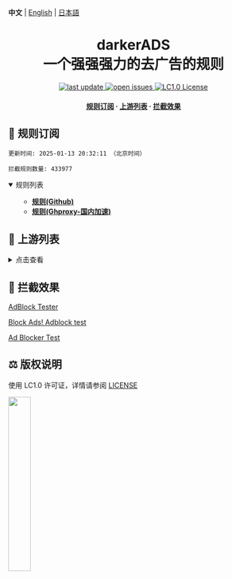 **中文** | [English](README-EN.md) | [日本語](README-JP.md)

#

<div align="center">
<h1 align="center">darkerADS<br>一个强强强力的去广告的规则</h1>

<p>
  <a href="https://github.com/execute-darker/darkerADS">
    <img src="https://img.shields.io/github/last-commit/execute-darker/darkerADS?style=flat-square" alt="last update" />
  </a>
  <a href="https://github.com/execute-darker/darkerADS/issues">
    <img src="https://img.shields.io/github/issues/execute-darker/darkerADS?style=flat-square" alt="open issues" />
  </a>
  <a href="https://bgm.tv/group/topic/406820">
    <img src="https://img.shields.io/badge/license-LC1.0-%23F5ABB9?style=flat-square&link=https%3A%2F%2Fbgm.tv%2Fgroup%2Ftopic%2F406820" alt="LC1.0 License" />
  </a>
</p>

<h4>
    <a href="#a">规则订阅</a>
  <span> · </span>
    <a href="#b">上游列表</a>
  <span> · </span>
    <a href="#c">拦截效果</a>
</h4>

</div>

<h2 id="a">🎯 规则订阅</h2>

```
更新时间: 2025-01-13 20:32:11 （北京时间） 

拦截规则数量: 433977 
``` 
<details open>
<summary>规则列表</summary>
<ul>

- **[规则(Github)](https://raw.githubusercontent.com/execute-darker/darkerADS/main/data/rules/adblock.txt)**
- **[规则(Ghproxy-国内加速)](https://mirror.ghproxy.com/raw.githubusercontent.com/execute-darker/darkerADS//main/data/rules/adblock.txt)**

</ul>
</details>

<h2 id="b">📔 上游列表</h2>
<details>
<summary>点击查看</summary>
<ul>
忘了
</ul>
</details>

<h2 id="c">🚫 拦截效果</h2>

[AdBlock Tester](https://adblock-tester.com)

[Block Ads! Adblock test](https://blockads.fivefilters.org/)

[Ad Blocker Test](https://d3ward.github.io/toolz/adblock.html)

<h2 id="d">⚖️ 版权说明</h2> 

使用 LC1.0 许可证，详情请参阅 [LICENSE](https://bgm.tv/group/topic/406820)

<img src="https://static.lolicommons.org/RL-ES-GR.svg" width="30%">
